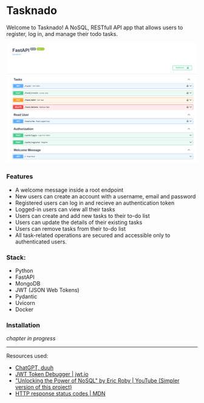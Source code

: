 # Tasknado

Welcome to Tasknado! A NoSQL, RESTfull API app that allows users to register, log in, and manage their todo tasks.

![Screenshot of an app](.\imgs\screenshot.png)

### Features

- A welcome message inside a root endpoint
- New users can create an account with a username, email and password
- Registered users can log in and recieve an authentication token
- Logged-in users can view all their tasks
- Users can create and add new tasks to their to-do list
- Users can update the details of their existing tasks
- Users can remove tasks from their to-do list
- All task-related operations are secured and accessible only to authenticated users.

### Stack:

- Python
- FastAPI
- MongoDB 
- JWT (JSON Web Tokens)
- Pydantic
- Uvicorn
- Docker

### Installation

*chapter in progress*

___

Resources used:

- [ChatGPT, duuh](https://chatgpt.com/)
- [JWT Token Debugger | jwt.io](https://jwt.io/)
- ["Unlocking the Power of NoSQL" by Eric Roby | YouTube (Simpler version of this project)](https://www.youtube.com/watch?v=QkGqjPFIGCA)
- [HTTP response status codes | MDN](https://developer.mozilla.org/en-US/docs/Web/HTTP/Status#client_error_responses)
